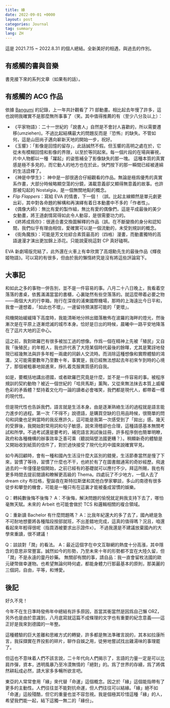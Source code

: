 ```yaml
---
title: 緣
date: 2022-09-01 +0000
layout: post
categories: Journal
tag: summary
lang: ZH
---
```


這是 2021.7.15 \~ 2022.8.31 的個人總結。全新美好的相遇，與過去的作別。
## 有感觸的書與音樂
書見接下來的系列文章（如果有的話）。
## 有感觸的 ACG 作品
依據 [Bangumi][1] 的記錄，上一年共計觀看了 71 部動畫。相比起去年慢了許多，這也說明我確實不是那麼無所事事了（笑。其中值得推薦的有（至少八分及以上）：
- 《平家物語》：二十一世紀的「說書人」自然是不會討人喜歡的，所以需要遷移(umziehen)。不過比起結構最大的問題反而是『恐怖』的缺失。不管如何，這是山田尚子邁向嶄新天地的開始一步，祝好。
- 《玉響》：「影像是回憶的留存」，此話誠然不假。但玉響的高明之處在於，它從未有模糊回憶和影像的界限，以至於等同起來。每一個片段的在場與審視，片中人物都以一種「躍起」的姿態補全了影像缺失的那一塊。 這種本質的真實感是極不多見的，而它動人的地方也在於此，快門按下的那一瞬間已經被連綿的生活詮釋了。
- 《神是中學生》： 神中是一部很適合仔細觀看的作品。無論是極爲優秀的真實系作畫，大部分時候略顯空蕩的分鏡，滿載意義卻又顯得無意義的故事。也許那被勾起的 Nostalgia，是一個無關地點的概念。
- *Flip Flappers*：寫給 EVA 的情書，下一個！（誤。比起主線顯然是單元劇更出彩，其中對各命題的解構和再演繹有着日本動畫中不多的「作者性」。
- 《偶像大師》：無比有愛的製作組，無比有愛的偶像們，這是平成最後的美少女動畫，將王道劇情寫得如此令人動容，是很需要功力的。
- 《終將成爲你》：很適合畫交換圖解釋的作品（誤。在不斷變換的身分和認知間，我們似乎有理由相信，愛確實可以是一個流動的，未受到規訓的概念。
- 《街角魔族》：可能是芳文社綜合素質最高的（四格）漫畫，而動畫獨特的高語速漫才演出更加錦上添花。只能說夏桃這對 CP 真好磕啊。

EVA 新劇場版完結了，此外還在火車上有幸欣賞了高畑勳先生的最後作品《輝夜姬物語》。可以寫的有很多，但由於我的懶惰終究是沒有將這些評論寫下。
## 大事記
和如此之多的事物一併告別，並不是一件容易的事。八月二十八日晚上，我看着空落落的書桌，依舊滿滿當當的書櫃，心裏陡然有些空落落的。就這麼帶着必要之物——兩個大大的行李箱，拖行在深夜的浦東國際機場，那時的上海遠比今日平和，我會一邊想着，「如此也不壞」，一邊留待預演那可能的「更壞」。

飛機開始緩緩降下高度時，我能清晰地分辨出錯落散佈在波羅的海畔的燈光，然後漸次是在平原上逐漸熄滅的城市本身。恰好是日出的時候，晨曦中一路平安地降落在了這片大地的正中心。

這之前，我對歐羅巴有很多被加工過的想像。作爲一個在精神上先被「殖民」又自我「後殖民」的年輕人，我也許代表了大陸某個時代最後的餘暉，尤其是驚訝地發現已經幾無法與許多年輕一兩歲的同齡人交流時。而消除這種想像和實際體驗的鴻溝，又可能需要數年乃至數十年，事實是，我已經無法想起去年初來乍到時的心境了，那個被粗暴地拋進來，掙扎着克服異質感的自我。

如是，要概括地講出德國，或者歐羅巴究竟是什麼，並不是一件容易的事。被程序規訓的契約動物？被近一個世紀的「哈貝馬斯」薰陶，又從來無法抹去本質上威權色彩的矛盾體？堅持着文化均一論的讀者必會嗤笑，我們都是現代人，都帶着一樣的現代性。

但是現代性也告訴我們，語言就是生活本身。由是逐漸熟絡生活的過程就是語言能力進步的過程。第一次「不得不」說德語，是購買空缺的日用品時候，很簡單的問句和詞彙也足夠當時的我反應許久，這可能是我第一次感受到了「拋出」感。幾天的受罪後，我開始對常用詞和句子敏感，說來滑稽卻也合理，這種語感基本無關考試和所學。不過考試還是要考的，補完語言測試後註冊，許多程序倒也簡單明瞭，政府和各種機構的辦事效率乏善可乘（聽說隔壁法國更糟？）。稍顯新奇的體驗是又開始收到紙質的信件了，對於過快接受了現代化的中國來說確實罕見。

如今再回顧時，會有一種和國內生活沒什麼大區別的錯覺，生活節奏當然是慢了下來，習慣了等待，習慣了什麼也不干，也終於有了在圖書館通宵的奇妙經歷。飛速過去的一年僅僅是個開始，之前已經有的基礎就可以應付不少。拜這所賜，我也有更多時間去提前閱讀和瞭解更高級的 Thema。四處玩了不少地方，一個人去了 dream city 布拉格，聖誕夜在斯特拉斯堡和其他白學家攀談，多山的南德有很多徒步和攀登的機會，可能是一種只有在這裏才能被養成習慣的娛樂。

Q：轉純數後悔不後悔？
A：不後悔，解決問題的愉悅就足夠我支持下去了，哪怕毫無天賦。未來的 Arbeit 也可能會做於 TCS 和邏輯相關的複合領域。

Q：重新讀 Bachelor 有什麼問題嗎？
A：比我年紀還大的多了去了，國內總是急不可耐地想要將各種階段按部就班，不出差錯地完成，這真的值得嗎？況且，咱還看起來年輕得很呢（指買酒被要求出示證件x）。
不過我還是不建議放棄國內的大學來重讀，很不建議！

Q：談談對「潤」的看法。
A：最近這個字在中文互聯網的熱度十分高漲，其中隱含的意思非常豐富。誠然如今的形勢，乃至未來十年的形勢都不宜在大陸久留，但「潤」不是永遠的靈丹妙藥。
無關卻有關的事，請自品：我一直會留枚法國的歐元硬幣做幸運物。也希望無論何時何處，都能身體力行那最基本的原則，那美麗的三個詞，自由，平等，和博愛。
## 後記
好久不見！

今年不在生日準時發佈年中總結有許多原因，首當其衝當然是因爲自己懶 ORZ，另外也是由於意識到，八月底寫就這篇不成條理的文字也有重要的紀念意義——這正好是我來到德國的一年整。

這種體驗的巨大差離和思維方式的轉變，許多都是無法準確言說的，其本如拉康所言，我採擷實在界投影的碎片，聊作自娛之用，徒勞地嘗試找出雞湯味的事理罷了。

但這也不意味着人們不該言說，二十年代向人們揭示了，言語的力量一定是可以比肩炸彈，資本，透明風暴乃至冷漠無情的「絕對」的。爲了世界的存續，爲了將偶然耕耘成必然，請大家多多暢所欲言吧。

東亞的人常常會用「緣」來代替「命運」這個概念。因之於「緣」這個能指帶有了更多的主動性。人們往往並不能對抗命運，但人們往往可以結緣。「緣」絕不如「命運」這般殘酷，但它的重量也並不容忽視。我是個極其珍惜這種「緣」的人，希望我們能一起，結下這獨一無二的「緣份」。

[1]:	https://bgm.tv/user/brethland
